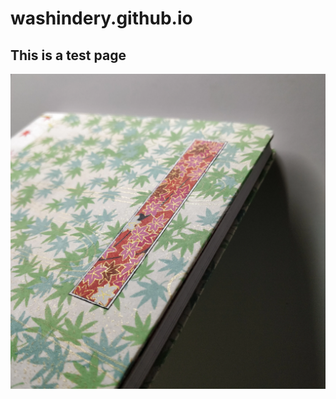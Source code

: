 # washindery.github.io
## This is a test page
![Test](https://github.com/washindery/washindery.github.io/raw/main/3A5%20Momiji%20Furin%20Front%204.webp?)
